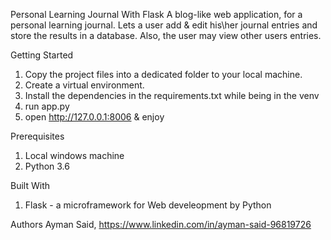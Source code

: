 Personal Learning Journal With Flask
A blog-like web application, for a personal learning journal.
Lets a user add & edit his\her journal entries and store the results in a database.
Also, the user may view other users entries.

Getting Started
1. Copy the project files into a dedicated folder to your local machine.
2. Create a virtual environment.
2. Install the dependencies in the requirements.txt while being in the venv
3. run app.py
4. open http://127.0.0.1:8006 & enjoy

Prerequisites
1. Local windows machine
2. Python 3.6

Built With
1. Flask - a microframework for Web develeopment by Python

Authors
Ayman Said, 
https://www.linkedin.com/in/ayman-said-96819726